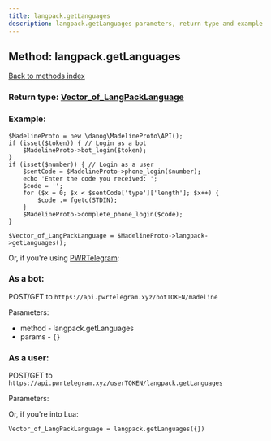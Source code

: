 ```yaml
---
title: langpack.getLanguages
description: langpack.getLanguages parameters, return type and example
---
```

## Method: langpack.getLanguages  
[Back to methods index](index.md)




### Return type: [Vector\_of\_LangPackLanguage](../types/LangPackLanguage.md)

### Example:


```
$MadelineProto = new \danog\MadelineProto\API();
if (isset($token)) { // Login as a bot
    $MadelineProto->bot_login($token);
}
if (isset($number)) { // Login as a user
    $sentCode = $MadelineProto->phone_login($number);
    echo 'Enter the code you received: ';
    $code = '';
    for ($x = 0; $x < $sentCode['type']['length']; $x++) {
        $code .= fgetc(STDIN);
    }
    $MadelineProto->complete_phone_login($code);
}

$Vector_of_LangPackLanguage = $MadelineProto->langpack->getLanguages();
```

Or, if you're using [PWRTelegram](https://pwrtelegram.xyz):

### As a bot:

POST/GET to `https://api.pwrtelegram.xyz/botTOKEN/madeline`

Parameters:

* method - langpack.getLanguages
* params - `{}`



### As a user:

POST/GET to `https://api.pwrtelegram.xyz/userTOKEN/langpack.getLanguages`

Parameters:




Or, if you're into Lua:

```
Vector_of_LangPackLanguage = langpack.getLanguages({})
```

